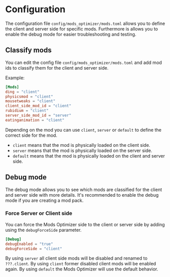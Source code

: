 # Configuration

The configuration file `config/mods_optimizer/mods.toml` allows you to define the client and server
side for specific mods.
Furthermore is allows you to enable the debug mode for easier troubleshooting and testing.

## Classify mods

You can edit the config file `config/mods_optimizer/mods.toml` and add mod ids to classify them for
the client and server side.

Example:

```toml
[Mods]
ding = "client"
physicsmod = "client"
mousetweaks = "client"
client_side_mod_id = "client"
rubidium = "client"
server_side_mod_id = "server"
eatinganimation = "client"
```

Depending on the mod you can use `client`, `server` or `default` to define the correct side for the
mod.

- `client` means that the mod is physically loaded on the client side.
- `server` means that the mod is physically loaded on the server side.
- `default` means that the mod is physically loaded on the client and server side.

## Debug mode

The debug mode allows you to see which mods are classified for the client and server side with more
details.
It's recommended to enable the debug mode if you are creating a mod pack.

### Force Server or Client side

You can force the Mods Optimizer side to the client or server side by adding using
the `debugForceSide` parameter.

```toml
[Debug]
debugEnabled = "true"
debugForceSide = "client"
```

By using `server` all client side mods will be disabled and renamed to `???.client`.
By using `client` former disabled client mods will be enabled again.
By using `default` the Mods Optimizer will use the default behavior.
